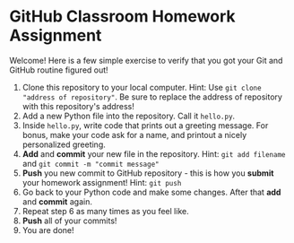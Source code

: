 # GitHub Classroom Homework Assignment
Welcome! Here is a few simple exercise to verify that you got your Git and GitHub routine figured out!

1. Clone this repository to your local computer. Hint: Use `git clone "address of repository"`. Be sure to replace the address of repository with this repository's address!
2. Add a new Python file into the repository. Call it `hello.py`.
3. Inside `hello.py`, write code that prints out a greeting message. For bonus, make your code ask for a name, and printout a nicely personalized greeting.
4. **Add** and **commit** your new file in the repository. Hint: `git add filename` and `git commit -m "commit message"`
5. **Push** you new commit to GitHub repository - this is how you **submit** your homework assignment! Hint: `git push`
6. Go back to your Python code and make some changes. After that **add** and **commit** again. 
7. Repeat step 6 as many times as you feel like.
8. **Push** all of your commits!
9. You are done!
